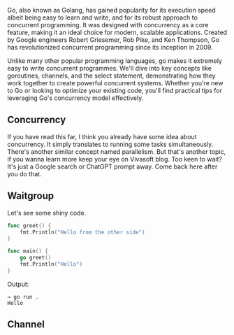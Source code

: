 Go, also known as Golang, has gained popularity for its execution speed albeit
being easy to learn and write, and for its robust approach to concurrent
programming. It was designed with concurrency as a core feature, making it an
ideal choice for modern, scalable applications. Created by Google engineers
Robert Griesemer, Rob Pike, and Ken Thompson, Go has revolutionized concurrent
programming since its inception in 2009. 

Unlike many other popular programming languages, go makes it extremely easy to
write concurrent programmes. We'll dive into key concepts like goroutines,
channels, and the select statement, demonstrating how they work together to
create powerful concurrent systems. Whether you're new to Go or looking to
optimize your existing code, you'll find practical tips for leveraging Go's
concurrency model effectively.

## Concurrency
If you have read this far, I think you already have some idea about concurrency.
It simply translates to running some tasks simultaneously. There's another similar concept
named parallelism. But that's another topic, if you wanna learn more keep your eye on
Vivasoft blog. Too keen to wait? It's just a Google search or ChatGPT prompt away. Come
back here after you do that.

## Waitgroup
Let's see some shiny code.

```go
func greet() {
	fmt.Println("Hello from the other side")
}

func main() {
	go greet()
	fmt.Println("Hello")
}
```

Output:
```shell
→ go run .
Hello
```

## Channel